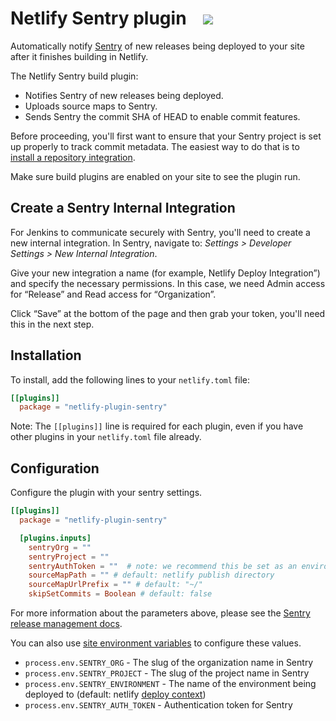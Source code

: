 # Netlify Sentry plugin &nbsp;&nbsp;&nbsp;<a href="https://app.netlify.com/start/deploy?repository=https://github.com/jonesphillip/netlify-sentry-plugin"><img src="https://www.netlify.com/img/deploy/button.svg"></a>

Automatically notify [Sentry](https://sentry.io/) of new releases being deployed to your site after it finishes building in Netlify.

The Netlify Sentry build plugin:
* Notifies Sentry of new releases being deployed.
* Uploads source maps to Sentry.
* Sends Sentry the commit SHA of HEAD to enable commit features.

Before proceeding, you'll first want to ensure that your Sentry project is set up properly to track commit metadata. The easiest way to do that is to [install a repository integration](https://docs.sentry.io/workflow/releases/?platform=python#install-repo-integration).

Make sure build plugins are enabled on your site to see the plugin run.

## Create a Sentry Internal Integration
For Jenkins to communicate securely with Sentry, you'll need to create a new internal integration. In Sentry, navigate to: *Settings > Developer Settings > New Internal Integration*.

Give your new integration a name (for example, Netlify Deploy Integration”) and specify the necessary permissions. In this case, we need Admin access for “Release” and Read access for “Organization”.

Click “Save” at the bottom of the page and then grab your token, you'll need this in the next step.

## Installation

To install, add the following lines to your `netlify.toml` file:

```toml
[[plugins]]
  package = "netlify-plugin-sentry"
```

Note: The `[[plugins]]` line is required for each plugin, even if you have other plugins in your `netlify.toml` file already.

## Configuration

Configure the plugin with your sentry settings.

```toml
[[plugins]]
  package = "netlify-plugin-sentry"

  [plugins.inputs]
    sentryOrg = ""
    sentryProject = ""
    sentryAuthToken = ""  # note: we recommend this be set as an environment variable (see below)
    sourceMapPath = "" # default: netlify publish directory
    sourceMapUrlPrefix = "" # default: "~/"
    skipSetCommits = Boolean # default: false
```

For more information about the parameters above, please see the [Sentry release management docs](https://docs.sentry.io/cli/releases/).

You can also use [site environment variables](https://docs.netlify.com/configure-builds/environment-variables/) to configure these values.

- `process.env.SENTRY_ORG` - The slug of the organization name in Sentry
- `process.env.SENTRY_PROJECT` - The slug of the project name in Sentry
- `process.env.SENTRY_ENVIRONMENT` - The name of the environment being deployed to (default: netlify [deploy context](https://docs.netlify.com/site-deploys/overview/#deploy-contexts))
- `process.env.SENTRY_AUTH_TOKEN` - Authentication token for Sentry

